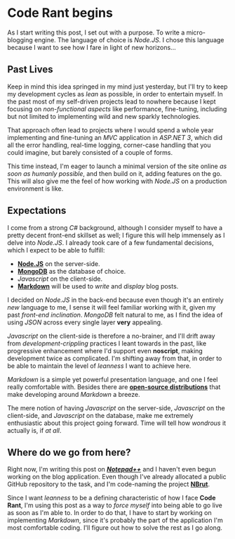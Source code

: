 # Code Rant begins #

As I start writing this post, I set out with a purpose. To write a micro-blogging engine. The language of choice is _Node.JS_. I chose this language because I want to see how I fare in light of new horizons...

## Past Lives ##

Keep in mind this idea springed in my mind just yesterday, but I'll try to keep my development cycles as _lean_ as possible, in order to entertain myself. In the past most of my self-driven projects lead to nowhere because I kept focusing on _non-functional aspects_ like performance, fine-tuning, including but not limited to implementing wild and new sparkly technologies.

That approach often lead to projects where I would spend a whole year implementing and fine-tuning an _MVC_ application in _ASP.NET 3_, which did all the error handling, real-time logging, corner-case handling that you could imagine, but barely consisted of a couple of forms.

This time instead, I'm eager to launch a minimal version of the site online _as soon as humanly possible_, and then build on it, adding features on the go. This will also give me the feel of how working with _Node.JS_ on a production environment is like.

## Expectations ##

I come from a strong _C#_ background, although I consider myself to have a pretty decent front-end skillset as well; I figure this will help immensely as I delve into _Node.JS_. I already took care of a few fundamental decisions, which I expect to be able to fulfill:

- [**Node.JS**](http://www.youtube.com/watch?v=jo_B4LTHi3I "Introduction to Node.JS") on the server-side.
- [**MongoDB**](http://www.youtube.com/watch?v=tFp9pZ6U0PE "Introduction to MongoDB") as the database of choice.
- _Javascript_ on the client-side.
- [**Markdown**](http://daringfireball.net/projects/markdown/ "Introduction to Markdown") will be used to _write_ and _display_ blog posts.

I decided on _Node.JS_ in the back-end because even though it's an entirely _new_ language to me, I sense it will feel familiar working with it, given my past _front-end inclination_. _MongoDB_ felt natural to me, as I find the idea of using _JSON_ across every single layer **very** appealing.

_Javascript_ on the client-side is therefore a no-brainer, and I'll drift away from _development-crippling_ practices I leant towards in the past, like progressive enhancement where I'd support even **noscript**, making development twice as complicated. I'm shifting away from that, in order to be able to maintain the level of _leanness_ I want to achieve here.

_Markdown_ is a simple yet powerful presentation language, and one I feel really comfortable with. Besides there are [**open-source distributions**](http://code.google.com/p/pagedown/ "pagedown by StackOverflow") that make developing around _Markdown_ a breeze.

The mere notion of having _Javascript_ on the server-side, _Javascript_ on the client-side, and _Javascript_ on the database, make me extremely enthusiastic about this project going forward. Time will tell how _wondrous_ it actually is, if _at all_.

## Where do we go from here? ##

Right now, I'm writing this post on _[**Notepad++**](http://notepad-plus-plus.org/)_ and I haven't even begun working on the blog application. Even though I've already allocated a public GitHub repository to the task, and I'm code-naming the project [**NBrut**](https://github.com/bevacqua/NBrut "GitHub repository").

Since I want _leanness_ to be a defining characteristic of how I face **Code Rant**, I'm using this post as a way to _force myself_ into being able to go live as soon as I'm able to. In order to do that, I have to start by working on implementing _Markdown_, since it's probably the part of the application I'm most comfortable coding. I'll figure out how to solve the rest as I go along.